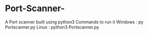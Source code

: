 # Port-Scanner-
A Port scanner built using python3 
Commands to run it 
Windows : py Portscanner.py <IPv4 address of the target>
Linux : python3 Portscanner.py <IPv4 address of the target>
